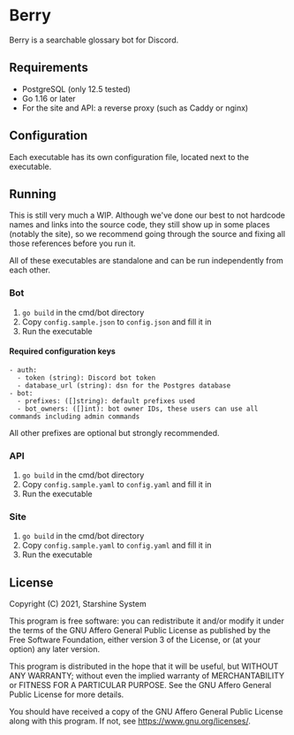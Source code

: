 # Berry

Berry is a searchable glossary bot for Discord.

## Requirements

- PostgreSQL (only 12.5 tested)
- Go 1.16 or later
- For the site and API: a reverse proxy (such as Caddy or nginx)

## Configuration

Each executable has its own configuration file, located next to the executable.

## Running

This is still very much a WIP. Although we've done our best to not hardcode names and links into the source code, they still show up in some places (notably the site), so we recommend going through the source and fixing all those references before you run it.

All of these executables are standalone and can be run independently from each other.

### Bot

1. `go build` in the cmd/bot directory
2. Copy `config.sample.json` to `config.json` and fill it in
3. Run the executable

#### Required configuration keys

```
- auth:
  - token (string): Discord bot token
  - database_url (string): dsn for the Postgres database
- bot:
  - prefixes: ([]string): default prefixes used
  - bot_owners: ([]int): bot owner IDs, these users can use all commands including admin commands
```

All other prefixes are optional but strongly recommended.

### API

1. `go build` in the cmd/bot directory
2. Copy `config.sample.yaml` to `config.yaml` and fill it in
3. Run the executable

### Site

1. `go build` in the cmd/bot directory
2. Copy `config.sample.yaml` to `config.yaml` and fill it in
3. Run the executable

## License

Copyright (C) 2021, Starshine System

This program is free software: you can redistribute it and/or modify
it under the terms of the GNU Affero General Public License as published by
the Free Software Foundation, either version 3 of the License, or
(at your option) any later version.

This program is distributed in the hope that it will be useful,
but WITHOUT ANY WARRANTY; without even the implied warranty of
MERCHANTABILITY or FITNESS FOR A PARTICULAR PURPOSE.  See the
GNU Affero General Public License for more details.

You should have received a copy of the GNU Affero General Public License
along with this program.  If not, see <https://www.gnu.org/licenses/>.